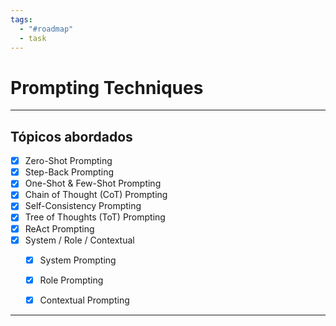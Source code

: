 ```yaml
---
tags:
  - "#roadmap"
  - task
---
```

	
# Prompting Techniques

---
## Tópicos abordados

- [x] Zero-Shot Prompting
- [x] Step-Back Prompting
- [x] One-Shot & Few-Shot Prompting
- [x] Chain of Thought (CoT) Prompting
- [x] Self-Consistency Prompting
- [x] Tree of Thoughts (ToT) Prompting
- [x] ReAct Prompting
- [x] System / Role / Contextual
	- [x] System Prompting
	- [x] Role Prompting
	- [x] Contextual Prompting


---
